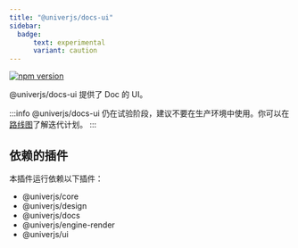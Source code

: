 ```yaml
---
title: "@univerjs/docs-ui"
sidebar:
  badge:
      text: experimental
      variant: caution
---
```


[![npm version](https://img.shields.io/npm/v/@univerjs/docs-ui)](https://npmjs.org/package/@univerjs/docs-ui)

@univerjs/docs-ui 提供了 Doc 的 UI。

:::info
@univerjs/docs-ui 仍在试验阶段，建议不要在生产环境中使用。你可以在[路线图](/guides/roadmap)了解迭代计划。
:::

## 依赖的插件

本插件运行依赖以下插件：

* @univerjs/core
* @univerjs/design
* @univerjs/docs
* @univerjs/engine-render
* @univerjs/ui

<!--package-locales start-->
<!--package-locales end-->

<!--package-assets start-->
<!--package-assets end-->


